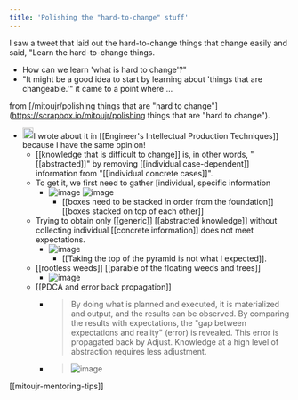 ```yaml
---
title: 'Polishing the "hard-to-change" stuff'
---
```


I saw a tweet that laid out the hard-to-change things that change easily and said, "Learn the hard-to-change things.
- How can we learn 'what is hard to change'?"
- "It might be a good idea to start by learning about 'things that are changeable.'"
it came to a point where ...

from [/mitoujr/polishing things that are "hard to change"](https://scrapbox.io/mitoujr/polishing things that are "hard to change").
- <img src='https://scrapbox.io/api/pages/mitoujr/nishio/icon' alt='/mitoujr/nishio.icon' height="19.5"/>I wrote about it in [[Engineer's Intellectual Production Techniques]] because I have the same opinion!
    - [[knowledge that is difficult to change]] is, in other words, "[[abstracted]]" by removing [[individual case-dependent]] information from "[[individual concrete cases]]".
    - To get it, we first need to gather [individual, specific information
        - ![image](https://gyazo.com/44b704705ba502dc65657bdd1fae8afe/thumb/1000)		![image](https://gyazo.com/118c382ac0863769b24ce9e0e1253065/thumb/1000)
            - [[boxes need to be stacked in order from the foundation]] [[boxes stacked on top of each other]]
    - Trying to obtain only [[generic]] [[abstracted knowledge]] without collecting individual [[concrete information]] does not meet expectations.
        - ![image](https://scrapbox.io/files/6380d5a83b4548001dd4323b.png)
            - [[Taking the top of the pyramid is not what I expected]].
    - [[rootless weeds]] [[parable of the floating weeds and trees]]
        - ![image](https://gyazo.com/792914b315b1c641276973c5deac9624/thumb/1000)
    - [[PDCA and error back propagation]]
        - > By doing what is planned and executed, it is materialized and output, and the results can be observed. By comparing the results with expectations, the "gap between expectations and reality" (error) is revealed. This error is propagated back by Adjust. Knowledge at a high level of abstraction requires less adjustment.
        - > ![image](https://scrapbox.io/files/6380d5b92959a5001ed1ac96.png)

[[mitoujr-mentoring-tips]]

